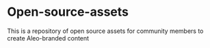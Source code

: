 # Open-source-assets
This is a repository of open source assets for community members to create Aleo-branded content
